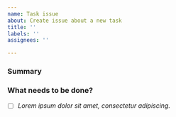 ```yaml
---
name: Task issue
about: Create issue about a new task
title: ''
labels: ''
assignees: ''

---
```


### Summary


### What needs to be done?

- [ ] *Lorem ipsum dolor sit amet, consectetur adipiscing.*
